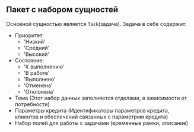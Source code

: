 ## Пакет с набором сущностей
Основной сущностью является `Task`(задача).
Задача в себе содержит:
* Приоритет:
    * 'Низкий'
    * 'Средний'
    * 'Высокий'
* Состояние:
    * 'К выполнению'
    * 'В работе'
    * 'Выполнено'
    * 'Отменена'
    * 'Отклонена'
* Тема (Этот набор данных заполняется отделами, в зависимости от потребности)
* Параметры кредита (Идентификаторы параметров кредита, клиентов и обеспечений связанных с параметрми кредита)
* Набор полей для работы с задачами (временные рамки, описание)
